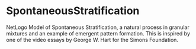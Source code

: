 SpontaneousStratification
=========================

NetLogo Model of Spontaneous Stratification, a natural process in granular mixtures and an example of emergent pattern formation. This is inspired by one of the video essays by George W. Hart for the Simons Foundation.
